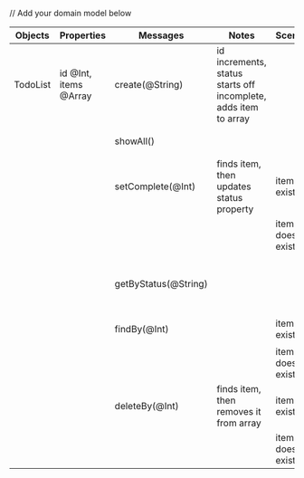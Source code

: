 // Add your domain model below

Objects | Properties | Messages | Notes | Scenario | Output | Example
------ | ------ | ----- | ----- | ---- | ---- | ---
TodoList | id @Int, items @Array | create(@String) | id increments, status starts off incomplete, adds item to array |  | todo item | `create('hello') => {id: 1, text: "hello", status: "incomplete"}`
         |  | showAll() | | | all items | `showAll() => [{id: 1, text: "hello", status: "incomplete"}]`
         | | setComplete(@Int) | finds item, then updates status property | item exists | updated todo item | `setComplete(1) => {id: 1, text: "hello", status: "complete"}`
         | | | | item does not exist | thrown error | `setComplete(1) => thrown error "Item not Found"`
        | | getByStatus(@String) | | | array, filtered by property status | `getByStatus("incomplete") => [{id: 1, text: "hello", status: "incomplete"}]`
        | | findBy(@Int) | | item exists |item | `findBy(1) => {id: 1, text: "hello", status: "incomplete"}`
        | | | | item does not exist | thrown error | `findBy(1) => thrown error "Item not Found"`
        | | deleteBy(@Int) | finds item, then removes it from array | item exists | item | `deleteBy(@Int) => {id: 1, text: "hello", status: "incomplete"}`
        | | | | item does not exist | thrown error | `deleteBy(@Int) => thrown error "Item not Found"`
